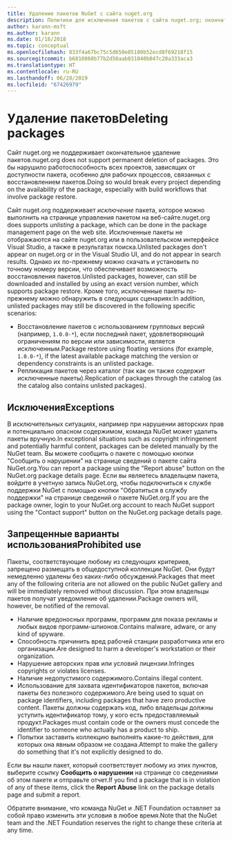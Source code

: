 ```yaml
---
title: Удаление пакетов NuGet с сайта nuget.org
description: Политики для исключения пакетов с сайта nuget.org; окончательное удаление не поддерживается, если только пакеты не нарушают другие политики.
author: karann-msft
ms.author: karann
ms.date: 01/18/2018
ms.topic: conceptual
ms.openlocfilehash: 833f4a67bc75c5d650e85180b52ecd8f69218f15
ms.sourcegitcommit: b6810860b77b2d50aab031040b047c20a333aca3
ms.translationtype: HT
ms.contentlocale: ru-RU
ms.lasthandoff: 06/28/2019
ms.locfileid: "67426979"
---
```

# <a name="deleting-packages"></a><span data-ttu-id="784ac-103">Удаление пакетов</span><span class="sxs-lookup"><span data-stu-id="784ac-103">Deleting packages</span></span>

<span data-ttu-id="784ac-104">Сайт nuget.org не поддерживает окончательное удаление пакетов.</span><span class="sxs-lookup"><span data-stu-id="784ac-104">nuget.org does not support permanent deletion of packages.</span></span> <span data-ttu-id="784ac-105">Это бы нарушило работоспособность всех проектов, зависящих от доступности пакета, особенно для рабочих процессов, связанных с восстановлением пакетов.</span><span class="sxs-lookup"><span data-stu-id="784ac-105">Doing so would break every project depending on the availability of the package, especially with build workflows that involve package restore.</span></span>

<span data-ttu-id="784ac-106">Сайт nuget.org поддерживает *исключение* пакета, которое можно выполнить на странице управления пакетом на веб-сайте.</span><span class="sxs-lookup"><span data-stu-id="784ac-106">nuget.org does supports *unlisting* a package, which can be done in the package management page on the web site.</span></span> <span data-ttu-id="784ac-107">Исключенные пакеты не отображаются на сайте nuget.org или в пользовательском интерфейсе Visual Studio, а также в результатах поиска.</span><span class="sxs-lookup"><span data-stu-id="784ac-107">Unlisted packages don't appear on nuget.org or in the Visual Studio UI, and do not appear in search results.</span></span> <span data-ttu-id="784ac-108">Однако их по-прежнему можно скачать и установить по точному номеру версии, что обеспечивает возможность восстановления пакетов.</span><span class="sxs-lookup"><span data-stu-id="784ac-108">Unlisted packages, however, can still be downloaded and installed by using an exact version number, which supports package restore.</span></span> <span data-ttu-id="784ac-109">Кроме того, исключенные пакеты по-прежнему можно обнаружить в следующих сценариях:</span><span class="sxs-lookup"><span data-stu-id="784ac-109">In addition, unlisted packages may still be discovered in the following specific scenarios:</span></span>

- <span data-ttu-id="784ac-110">Восстановление пакетов с использованием групповых версий (например, `1.0.0-*`), если последний пакет, удовлетворяющий ограничениям по версии или зависимости, является исключенным.</span><span class="sxs-lookup"><span data-stu-id="784ac-110">Package restore using floating versions (for example, `1.0.0-*`), if the latest available package matching the version or dependency constraints is an unlisted package.</span></span>
- <span data-ttu-id="784ac-111">Репликация пакетов через каталог (так как он также содержит исключенные пакеты).</span><span class="sxs-lookup"><span data-stu-id="784ac-111">Replication of packages through the catalog (as the catalog also contains unlisted packages).</span></span>

## <a name="exceptions"></a><span data-ttu-id="784ac-112">Исключения</span><span class="sxs-lookup"><span data-stu-id="784ac-112">Exceptions</span></span>

<span data-ttu-id="784ac-113">В исключительных ситуациях, например при нарушении авторских прав и потенциально опасном содержимом, команда NuGet может удалить пакеты вручную.</span><span class="sxs-lookup"><span data-stu-id="784ac-113">In exceptional situations such as copyright infringement and potentially harmful content, packages can be deleted manually by the NuGet team.</span></span> <span data-ttu-id="784ac-114">Вы можете сообщить о пакете с помощью кнопки "Сообщить о нарушении" на странице сведений о пакете сайта NuGet.org.</span><span class="sxs-lookup"><span data-stu-id="784ac-114">You can report a package using the "Report abuse" button on the NuGet.org package details page.</span></span> <span data-ttu-id="784ac-115">Если вы являетесь владельцем пакета, войдите в учетную запись NuGet.org, чтобы подключиться к службе поддержки NuGet с помощью кнопки "Обратиться в службу поддержки" на странице сведений о пакете NuGet.org.</span><span class="sxs-lookup"><span data-stu-id="784ac-115">If you are the package owner, login to your NuGet.org account to reach NuGet support using the "Contact support" button on the NuGet.org package details page.</span></span>

## <a name="prohibited-use"></a><span data-ttu-id="784ac-116">Запрещенные варианты использования</span><span class="sxs-lookup"><span data-stu-id="784ac-116">Prohibited use</span></span>

<span data-ttu-id="784ac-117">Пакеты, соответствующие любому из следующих критериев, запрещено размещать в общедоступной коллекции NuGet. Они будут немедленно удалены без каких-либо обсуждений.</span><span class="sxs-lookup"><span data-stu-id="784ac-117">Packages that meet any of the following criteria are not allowed on the public NuGet gallery and will be immediately removed without discussion.</span></span> <span data-ttu-id="784ac-118">При этом владельцы пакетов получат уведомление об удалении.</span><span class="sxs-lookup"><span data-stu-id="784ac-118">Package owners will, however, be notified of the removal.</span></span>

- <span data-ttu-id="784ac-119">Наличие вредоносных программ, программ для показа рекламы и любых видов программ-шпионов.</span><span class="sxs-lookup"><span data-stu-id="784ac-119">Contains malware, adware, or any kind of spyware.</span></span>
- <span data-ttu-id="784ac-120">Способность причинить вред рабочей станции разработчика или его организации.</span><span class="sxs-lookup"><span data-stu-id="784ac-120">Are designed to harm a developer's workstation or their organization.</span></span>
- <span data-ttu-id="784ac-121">Нарушение авторских прав или условий лицензии.</span><span class="sxs-lookup"><span data-stu-id="784ac-121">Infringes copyrights or violates licenses.</span></span>
- <span data-ttu-id="784ac-122">Наличие недопустимого содержимого.</span><span class="sxs-lookup"><span data-stu-id="784ac-122">Contains illegal content.</span></span>
- <span data-ttu-id="784ac-123">Использование для захвата идентификаторов пакетов, включая пакеты без полезного содержимого.</span><span class="sxs-lookup"><span data-stu-id="784ac-123">Are being used to squat on package identifiers, including packages that have zero productive content.</span></span> <span data-ttu-id="784ac-124">Пакеты должны содержать код, либо владельцы должны уступить идентификатор тому, у кого есть предоставляемый продукт.</span><span class="sxs-lookup"><span data-stu-id="784ac-124">Packages must contain code or the owners must concede the identifier to someone who actually has a product to ship.</span></span>
- <span data-ttu-id="784ac-125">Попытки заставить коллекцию выполнять какие-то действия, для которых она явным образом не создана.</span><span class="sxs-lookup"><span data-stu-id="784ac-125">Attempt to make the gallery do something that it's not explicitly designed to do.</span></span>

<span data-ttu-id="784ac-126">Если вы нашли пакет, который соответствует любому из этих пунктов, выберите ссылку **Сообщить о нарушении** на странице со сведениями об этом пакете и отправьте отчет.</span><span class="sxs-lookup"><span data-stu-id="784ac-126">If you find a package that is in violation of any of these items, click the **Report Abuse** link on the package details page and submit a report.</span></span>

<span data-ttu-id="784ac-127">Обратите внимание, что команда NuGet и .NET Foundation оставляет за собой право изменить эти условия в любое время.</span><span class="sxs-lookup"><span data-stu-id="784ac-127">Note that the NuGet team and the .NET Foundation reserves the right to change these criteria at any time.</span></span>

